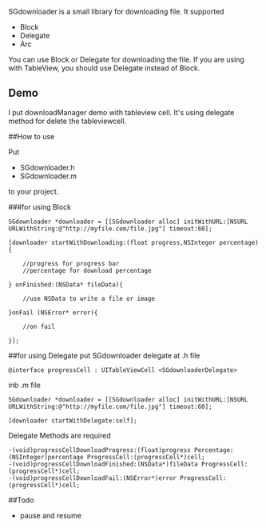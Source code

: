 SGdownloader is a small library for downloading file. It supported

* Block
* Delegate
* Arc

You can use Block or Delegate for downloading the file. If you are using with TableView, you should use Delegate instead of Block.

## Demo

I put downloadManager demo with tableview cell. It's using delegate method for delete the tableviewcell.

##How to use

Put 

* SGdownloader.h
* SGdownloader.m

to your project.

###for using Block

	SGdownloader *downloader = [[SGdownloader alloc] initWithURL:[NSURL URLWithString:@"http://myfile.com/file.jpg"] timeout:60];

	[downloader startWithDownloading:(float progress,NSInteger percentage) {
		
		//progress for progress bar
		//percentage for download percentage
		
	} onFinished:(NSData* fileData){
		
		//use NSData to write a file or image
		
	}onFail (NSError* error){
	
		//on fail
	
	}];
	
##for using Delegate
put SGdownloader delegate at .h file

	@interface progressCell : UITableViewCell <SGdownloaderDelegate>
	
inb .m file
	
	SGdownloader *downloader = [[SGdownloader alloc] initWithURL:[NSURL URLWithString:@"http://myfile.com/file.jpg"] timeout:60];
	
	[downloader startWithDelegate:self];
	
Delegate Methods are required

	-(void)progressCellDownloadProgress:(float)progress Percentage:(NSInteger)percentage ProgressCell:(progressCell*)cell;
	-(void)progressCellDownloadFinished:(NSData*)fileData ProgressCell:(progressCell*)cell;
	-(void)progressCellDownloadFail:(NSError*)error ProgressCell:(progressCell*)cell;
	
	


##Todo

* pause and resume